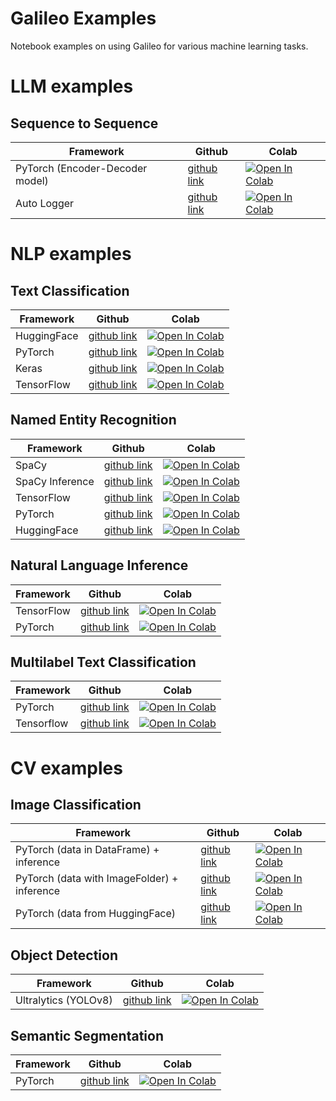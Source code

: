 # Galileo Examples
Notebook examples on using Galileo for various machine learning tasks.

# LLM examples

## Sequence to Sequence
| Framework  | Github | Colab |
| ------------- | ------------- | ------------- |
| PyTorch (Encoder-Decoder model)  | [github link](https://github.com/rungalileo/examples/blob/main/examples/sequence_to_sequence/LLM_Fine_Tuning_using_🤗Encoder_Decoder_Models🤗_and_🔭_Galileo.ipynb)  | [![Open In Colab](https://colab.research.google.com/assets/colab-badge.svg)](https://colab.research.google.com/github/rungalileo/examples/blob/main/examples/sequence_to_sequence/LLM_Fine_Tuning_using_🤗Encoder_Decoder_Models🤗_and_🔭_Galileo.ipynb) |
| Auto Logger   | [github link](https://github.com/rungalileo/examples/blob/main/examples/sequence_to_sequence/LLM_Fine_Tuning_with_DQ_auto_using_🔭_Galileo.ipynb) | [![Open In Colab](https://colab.research.google.com/assets/colab-badge.svg)](https://colab.research.google.com/github/rungalileo/examples/blob/main/examples/sequence_to_sequence/LLM_Fine_Tuning_with_DQ_auto_using_🔭_Galileo.ipynb) |


# NLP examples

## Text Classification
| Framework  | Github | Colab |
| ------------- | ------------- | ------------- |
| HuggingFace  | [github link](https://github.com/rungalileo/examples/blob/main/examples/text_classification/Text_Classification_using_Huggingface_Trainer_and_%F0%9F%94%AD_Galileo.ipynb)  | [![Open In Colab](https://colab.research.google.com/assets/colab-badge.svg)](https://colab.research.google.com/github/rungalileo/examples/blob/main/examples/text_classification/Text_Classification_using_Huggingface_Trainer_and_%F0%9F%94%AD_Galileo.ipynb) |
| PyTorch  | [github link](https://github.com/rungalileo/examples/blob/main/examples/text_classification/Text_Classification_using_PyTorch_and_%F0%9F%94%AD_Galileo.ipynb)  | [![Open In Colab](https://colab.research.google.com/assets/colab-badge.svg)](https://colab.research.google.com/github/rungalileo/examples/blob/main/examples/text_classification/Text_Classification_using_PyTorch_and_%F0%9F%94%AD_Galileo.ipynb) |
| Keras  | [github link](https://github.com/rungalileo/examples/blob/main/examples/text_classification/Text_Classification_using_Keras_and_%F0%9F%94%AD_Galileo.ipynb)  | [![Open In Colab](https://colab.research.google.com/assets/colab-badge.svg)](https://colab.research.google.com/github/rungalileo/examples/blob/main/examples/text_classification/Text_Classification_using_Keras_and_%F0%9F%94%AD_Galileo.ipynb) |
| TensorFlow  | [github link](https://github.com/rungalileo/examples/blob/main/examples/text_classification/Text_Classification_using_Tensorflow_and_%F0%9F%94%AD_Galileo.ipynb)  | [![Open In Colab](https://colab.research.google.com/assets/colab-badge.svg)](https://colab.research.google.com/github/rungalileo/examples/blob/main/examples/text_classification/Text_Classification_using_Tensorflow_and_%F0%9F%94%AD_Galileo.ipynb) |

## Named Entity Recognition
| Framework  | Github | Colab |
| ------------- | ------------- | ------------- |
| SpaCy  | [github link](https://github.com/rungalileo/examples/blob/main/examples/named_entity_recognition/Named_Entity_Recognition_with_SpaCy_and_%F0%9F%94%AD_Galileo.ipynb)  | [![Open In Colab](https://colab.research.google.com/assets/colab-badge.svg)](https://colab.research.google.com/github/rungalileo/examples/blob/main/examples/named_entity_recognition/Named_Entity_Recognition_with_SpaCy_and_%F0%9F%94%AD_Galileo.ipynb) |
| SpaCy Inference  | [github link](https://github.com/rungalileo/examples/blob/main/examples/named_entity_recognition/Named_Entity_Recognition_Inference_with_SpaCy_and_%F0%9F%94%AD_Galileo.ipynb)  | [![Open In Colab](https://colab.research.google.com/assets/colab-badge.svg)](https://colab.research.google.com/github/rungalileo/examples/blob/main/examples/named_entity_recognition/Named_Entity_Recognition_Inference_with_SpaCy_and_%F0%9F%94%AD_Galileo.ipynb) |
| TensorFlow | [github link](https://github.com/rungalileo/examples/blob/main/examples/named_entity_recognition/Named_Entity_Recognition_with_Tensorflow_and_%F0%9F%94%AD_Galileo.ipynb)  | [![Open In Colab](https://colab.research.google.com/assets/colab-badge.svg)](https://colab.research.google.com/github/rungalileo/examples/blob/main/examples/named_entity_recognition/Named_Entity_Recognition_with_Tensorflow_and_%F0%9F%94%AD_Galileo.ipynb) |
| PyTorch | [github link](https://github.com/rungalileo/examples/blob/main/examples/named_entity_recognition/Named_Entity_Recognition_with_Pytorch_and_%F0%9F%94%AD_Galileo.ipynb)  | [![Open In Colab](https://colab.research.google.com/assets/colab-badge.svg)](https://colab.research.google.com/github/rungalileo/examples/blob/main/examples/named_entity_recognition/Named_Entity_Recognition_with_Pytorch_and_%F0%9F%94%AD_Galileo.ipynb) |
| HuggingFace  | [github link](https://github.com/rungalileo/examples/blob/main/examples/named_entity_recognition/Named_Entity_Recognition_with_Huggingface_Trainer_and_%F0%9F%94%AD_Galileo.ipynb)  | [![Open In Colab](https://colab.research.google.com/assets/colab-badge.svg)](https://colab.research.google.com/github/rungalileo/examples/blob/main/examples/named_entity_recognition/Named_Entity_Recognition_with_Huggingface_Trainer_and_%F0%9F%94%AD_Galileo.ipynb) |

## Natural Language Inference
| Framework  | Github | Colab |
| ------------- | ------------- | ------------- |
| TensorFlow  | [github link](https://github.com/rungalileo/examples/blob/main/examples/natural_language_inference/Natural_Language_Inference_using_TensorFlow_and_%F0%9F%94%AD_Galileo.ipynb)  | [![Open In Colab](https://colab.research.google.com/assets/colab-badge.svg)](https://colab.research.google.com/github/rungalileo/examples/blob/main/examples/natural_language_inference/Natural_Language_Inference_using_TensorFlow_and_%F0%9F%94%AD_Galileo.ipynb) |
| PyTorch  | [github link](https://github.com/rungalileo/examples/blob/main/examples/natural_language_inference/Natural_Language_Inference_using_Pytorch_and_%F0%9F%94%AD_Galileo.ipynb)  | [![Open In Colab](https://colab.research.google.com/assets/colab-badge.svg)](https://colab.research.google.com/github/rungalileo/examples/blob/main/examples/natural_language_inference/Natural_Language_Inference_using_Pytorch_and_%F0%9F%94%AD_Galileo.ipynb) |

## Multilabel Text Classification
| Framework  | Github | Colab |
| ------------- | ------------- | ------------- |
| PyTorch  | [github link](https://github.com/rungalileo/examples/blob/main/examples/multi_label_text_classification/Multi_Label_Text_Classification_using_Pytorch_and_%F0%9F%94%AD_Galileo.ipynb)  | [![Open In Colab](https://colab.research.google.com/assets/colab-badge.svg)](https://colab.research.google.com/github/rungalileo/examples/blob/main/examples/multi_label_text_classification/Multi_Label_Text_Classification_using_Pytorch_and_%F0%9F%94%AD_Galileo.ipynb) |
| Tensorflow  | [github link](https://github.com/rungalileo/examples/blob/main/examples/multi_label_text_classification/Multi_Label_Text_Classification_using_TensorFlow_and_%F0%9F%94%AD_Galileo.ipynb)  | [![Open In Colab](https://colab.research.google.com/assets/colab-badge.svg)](https://colab.research.google.com/github/rungalileo/examples/blob/main/examples/multi_label_text_classification/Multi_Label_Text_Classification_using_TensorFlow_and_%F0%9F%94%AD_Galileo.ipynb) |

# CV examples

## Image Classification
| Framework  | Github | Colab |
| ------------- | ------------- | ------------- |
| PyTorch  (data in DataFrame) + inference | [github link](https://github.com/rungalileo/examples/blob/main/examples/image_classification/Image_Classification_using_PyTorch_and_%F0%9F%94%AD_Galileo_DF_data.ipynb)  | [![Open In Colab](https://colab.research.google.com/assets/colab-badge.svg)](https://colab.research.google.com/github/rungalileo/examples/blob/main/examples/image_classification/Image_Classification_using_PyTorch_and_%F0%9F%94%AD_Galileo_DF_data.ipynb) |
| PyTorch  (data with ImageFolder) + inference | [github link](https://github.com/rungalileo/examples/blob/main/examples/image_classification/Image_Classification_using_PyTorch_and_%F0%9F%94%AD_Galileo_IF_data.ipynb)  | [![Open In Colab](https://colab.research.google.com/assets/colab-badge.svg)](https://colab.research.google.com/github/rungalileo/examples/blob/main/examples/image_classification/Image_Classification_using_PyTorch_and_%F0%9F%94%AD_Galileo_IF_data.ipynb) |
| PyTorch (data from HuggingFace)  | [github link](https://github.com/rungalileo/examples/blob/main/examples/image_classification/Image_Classification_using_PyTorch_and_%F0%9F%94%AD_Galileo_HF_data.ipynb)  | [![Open In Colab](https://colab.research.google.com/assets/colab-badge.svg)](https://colab.research.google.com/github/rungalileo/examples/blob/main/examples/image_classification/Image_Classification_using_PyTorch_and_%F0%9F%94%AD_Galileo_HF_data.ipynb) |

## Object Detection
| Framework  | Github | Colab |
| ------------- | ------------- | ------------- |
| Ultralytics (YOLOv8)  | [github link](https://github.com/rungalileo/examples/blob/main/examples/object_detection/Object_Detection_using_Ultralytics_and_🔭_Galileo.ipynb)  | [![Open In Colab](https://colab.research.google.com/assets/colab-badge.svg)](https://colab.research.google.com/github/rungalileo/examples/blob/main/examples/object_detection/Object_Detection_using_Ultralytics_and_%F0%9F%94%AD_Galileo.ipynb) |

## Semantic Segmentation
| Framework  | Github | Colab |
| ------------- | ------------- | ------------- |
| PyTorch   | [github link](https://github.com/rungalileo/examples/blob/main/examples/semantic_segmentation/Semantic_Segmentation_Using_🔭_Galileo.ipynb) | [![Open In Colab](https://colab.research.google.com/assets/colab-badge.svg)](https://colab.research.google.com/github/rungalileo/examples/blob/main/examples/semantic_segmentation/Semantic_Segmentation_Using_🔭_Galileo.ipynb) |
